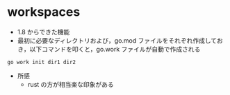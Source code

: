 # workspaces

- 1.8 からできた機能
- 最初に必要なディレクトリおよび，go.mod ファイルをそれぞれ作成しておき，以下コマンドを叩くと，go.work ファイルが自動で作成される

```
go work init dir1 dir2
```

- 所感
  - rust の方が相当楽な印象がある
